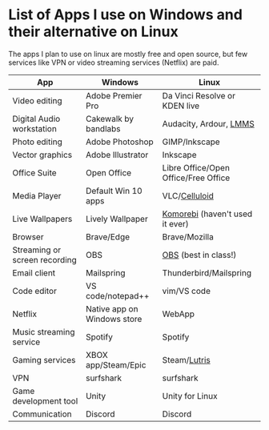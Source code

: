# List of Apps I use on Windows and their alternative on Linux
The apps I plan to use on linux are mostly free and open source, but few services like VPN or video streaming services (Netflix) are paid.

App | Windows | Linux 
--- | --- | ---
Video editing | Adobe Premier Pro | Da Vinci Resolve or KDEN live
Digital Audio workstation | Cakewalk by bandlabs | Audacity, Ardour, [LMMS](https://github.com/LMMS/lmms)
Photo editing | Adobe Photoshop | GIMP/Inkscape
Vector graphics | Adobe Illustrator | Inkscape
Office Suite | Open Office | Libre Office/Open Office/Free Office
Media Player | Default Win 10 apps | VLC/[Celluloid](https://celluloid-player.github.io/)
Live Wallpapers | Lively Wallpaper | [Komorebi](https://github.com/cheesecakeufo/komorebi) (haven't used it ever)
Browser | Brave/Edge | Brave/Mozilla
Streaming or screen recording | OBS | [OBS](https://github.com/obsproject/obs-studio) (best in class!)
Email client | Mailspring | Thunderbird/Mailspring 
Code editor | VS code/notepad++ | vim/VS code
Netflix | Native app on Windows store | WebApp
Music streaming service | Spotify | Spotify
Gaming services | XBOX app/Steam/Epic | Steam/[Lutris](https://github.com/lutris/lutris/wiki)
VPN | surfshark | surfshark
Game development tool | Unity | Unity for Linux
Communication | Discord | Discord
